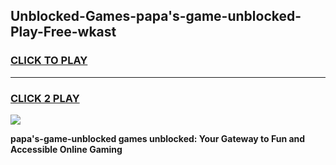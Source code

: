 
## Unblocked-Games-papa's-game-unblocked-Play-Free-wkast
<h3>
<a href="https://premium76.site?title=papa's-game-unblocked&ref=18A1">CLICK TO PLAY</a></h3>
<hr>

<h3>
<a href="https://premium76.site?title=papa's-game-unblocked&ref=18A1">CLICK 2 PLAY</a>
  
</h3>

<a href="https://premium76.site?title=papa's-game-unblocked&ref=18A1"><img src="https://clearcache.store/games.png"></a>


**papa's-game-unblocked games unblocked: Your Gateway to Fun and Accessible Online Gaming**
